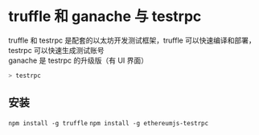 # truffle 和 ganache 与 testrpc

truffle 和 testrpc 是配套的以太坊开发测试框架，truffle 可以快速编译和部署，testrpc 可以快速生成测试账号  
ganache 是 testrpc 的升级版（有 UI 界面）

```bash
> testrpc
```

## 安装

`npm install -g truffle`
`npm install -g ethereumjs-testrpc`
